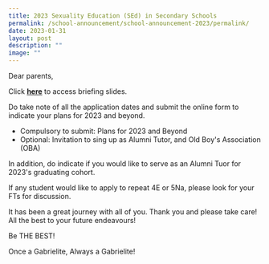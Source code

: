 ```yaml
---
title: 2023 Sexuality Education (SEd) in Secondary Schools
permalink: /school-announcement/school-announcement-2023/permalink/
date: 2023-01-31
layout: post
description: ""
image: ""
---
```



Dear parents,  
  
Click **[here](https://docs.google.com/presentation/d/1RzGD2BSzVWZTzoK5I22-tYHJ6H1nwJA8/edit?usp=share_link&ouid=108771613026602386091&rtpof=true&sd=true)** to access briefing slides.  
  
Do take note of all the application dates and submit the online form to indicate your plans for 2023 and beyond.  

*   Compulsory to submit: Plans for 2023 and Beyond
*   Optional: Invitation to sing up as Alumni Tutor, and Old Boy's Association (OBA)

In addition, do indicate if you would like to serve as an Alumni Tuor for 2023's graduating cohort.  
  
If any student would like to apply to repeat 4E or 5Na, please look for your FTs for discussion.  
  
It has been a great journey with all of you. Thank you and please take care! All the best to your future endeavours!  
  
Be THE BEST!  
  
Once a Gabrielite, Always a Gabrielite!